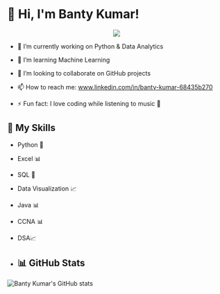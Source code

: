 
# 👋 Hi, I'm Banty Kumar!

<p align="center">
  <img src="https://github.com/BantyKumar14/Banty2003/blob/main/Banty12.png?raw=true" />
</p>



- 🔭 I’m currently working on Python & Data Analytics  
- 🌱 I’m learning Machine Learning  
- 👯 I’m looking to collaborate on GitHub projects  
- 📫 How to reach me: www.linkedin.com/in/banty-kumar-68435b270

- ⚡ Fun fact: I love coding while listening to music 🎵  

## 🚀 My Skills
- Python 🐍
- Excel 📊
- SQL 💾
- Data Visualization 📈
- Java 📊
- CCNA 📊
- DSA📈

- ## 📊 GitHub Stats
![Banty Kumar's GitHub stats](https://github-readme-stats.vercel.app/api?username=BantyKumar14&show_icons=true&theme=radical)
